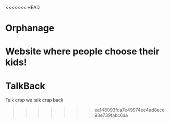 <<<<<<< HEAD
# Orphanage

Website where people choose their kids!
=======
# TalkBack

Talk crap we talk crap back
>>>>>>> ea148093fda7e49974ee4ad8ece93e739fabc6aa
